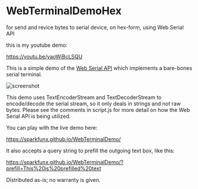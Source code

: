 # WebTerminalDemoHex


for send and revice bytes to serial device, on hex-form, using Web Serial API

this is my youtube demo:

https://youtu.be/yaoWiBcLSQU



This is a simple demo of the [Web Serial API](https://web.dev/serial/) which implements a bare-bones serial terminal.

![screenshot](https://github.com/sparkfunX/WebTerminalDemo/raw/main/img/scrot.png)

This demo uses TextEncoderStream and TextDecoderStream to encode/decode the serial stream, so it only deals in strings and not raw bytes.
Please see the comments in script.js for more detail on how the Web Serial API is being utilized. 

You can play with the live demo here:

https://sparkfunx.github.io/WebTerminalDemo/

It also accepts a query string to prefill the outgoing text box, like this:

https://sparkfunx.github.io/WebTerminalDemo/?prefill=This%20is%20prefilled%20text

Distributed as-is; no warranty is given.

